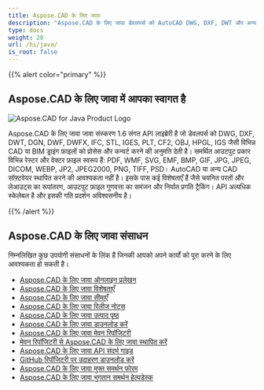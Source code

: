 ```yaml
---
title: Aspose.CAD के लिए जावा
description: "Aspose.CAD के लिए जावा डेवलपर्स को AutoCAD DWG, DXF, DWT और अन्य CAD और BIM फ़ाइल स्वरूपों जैसे DGN, DWF, DWFX, IFC, STL, IGES, PLT, CF2, OBJ, HPGL, IGS को खोलने, पढ़ने और प्रोसेस करने की अनुमति देता है।"
type: docs
weight: 20
url: /hi/java/
is_root: false
---
```


{{% alert color="primary" %}}

## **Aspose.CAD के लिए जावा में आपका स्वागत है**

![Aspose.CAD for Java Product Logo](/_assets/home_2.png)

Aspose.CAD के लिए जावा जावा संस्करण 1.6 संगत API लाइब्रेरी है जो डेवलपर्स को DWG, DXF, DWT, DGN, DWF, DWFX, IFC, STL, IGES, PLT, CF2, OBJ, HPGL, IGS जैसी विभिन्न CAD या BIM ड्राइंग फ़ाइलों को प्रोसेस और कन्वर्ट करने की अनुमति देती है। समर्थित आउटपुट प्रकार विभिन्न रेस्टर और वेक्टर फ़ाइल स्वरूप हैं: PDF, WMF, SVG, EMF, BMP, GIF, JPG, JPEG, DICOM, WEBP, JP2, JPEG2000, PNG, TIFF, PSD। AutoCAD या अन्य CAD सॉफ़्टवेयर स्थापित करने की आवश्यकता नहीं है।
इसके पास कई विशेषताएँ हैं जैसे चयनित परतों और लेआउट्स का रूपांतरण, आउटपुट फ़ाइल गुणवत्ता का समंजन और निर्यात प्रगति ट्रैकिंग। API अत्यधिक स्केलेबल है और इसकी गति प्रदर्शन अविश्वसनीय है।

{{% /alert %}}

## **Aspose.CAD के लिए जावा संसाधन**

निम्नलिखित कुछ उपयोगी संसाधनों के लिंक हैं जिनकी आपको अपने कार्यों को पूरा करने के लिए आवश्यकता हो सकती है।

- [Aspose.CAD के लिए जावा ऑनलाइन प्रलेखन](/hi/cad/java/)
- [Aspose.CAD के लिए जावा विशेषताएँ](/hi/cad/java/product-overview/#advanced-api-features)
- [Aspose.CAD के लिए जावा सीमाएँ](/hi/cad/java/product-overview/#not-yet-supported)
- [Aspose.CAD के लिए जावा रिलीज नोट्स](https://releases.aspose.com/cad/java/release-notes/)
- [Aspose.CAD के लिए जावा उत्पाद पृष्ठ](https://products.aspose.com/cad/java/)
- [Aspose.CAD के लिए जावा डाउनलोड करें](https://releases.aspose.com/cad/java/)
- [Aspose.CAD के लिए जावा मेवन रिपॉजिटरी](https://releases.aspose.com/java/repo/com/aspose/aspose-cad/)
- [मेवन रिपॉजिटरी से Aspose.CAD के लिए जावा स्थापित करें](/hi/cad/java/installation/)
- [Aspose.CAD के लिए जावा API संदर्भ गाइड](https://reference.aspose.com/cad/java)
- [GitHub रिपॉजिटरी पर उदाहरण डाउनलोड करें](https://github.com/aspose-cad/Aspose.CAD-for-Java)
- [Aspose.CAD के लिए जावा मुफ्त समर्थन फोरम](https://forum.aspose.com/c/cad/19)
- [Aspose.CAD के लिए जावा भुगतान समर्थन हेल्पडेस्क](https://helpdesk.aspose.com/)
